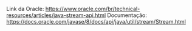 Link da Oracle: https://www.oracle.com/br/technical-resources/articles/java-stream-api.html
Documentação: https://docs.oracle.com/javase/8/docs/api/java/util/stream/Stream.html
